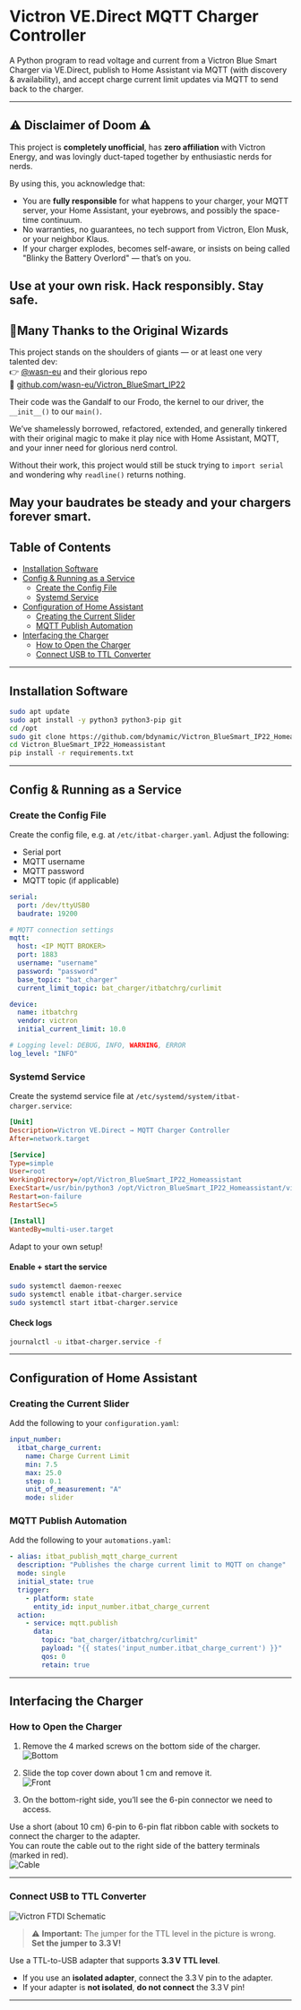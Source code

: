 # Victron VE.Direct MQTT Charger Controller

A Python program to read voltage and current from a Victron Blue Smart Charger via VE.Direct, publish to Home Assistant via MQTT (with discovery & availability), and accept charge current limit updates via MQTT to send back to the charger.


---

## ⚠️ Disclaimer of Doom ⚠️

This project is **completely unofficial**, has **zero affiliation** with Victron Energy, and was lovingly duct-taped together by enthusiastic nerds for nerds.

By using this, you acknowledge that:

- You are **fully responsible** for what happens to your charger, your MQTT server, your Home Assistant, your eyebrows, and possibly the space-time continuum.
- No warranties, no guarantees, no tech support from Victron, Elon Musk, or your neighbor Klaus.
- If your charger explodes, becomes self-aware, or insists on being called "Blinky the Battery Overlord" — that’s on you.

**Use at your own risk. Hack responsibly. Stay safe.**
---

## 🧙Many Thanks to the Original Wizards

This project stands on the shoulders of giants — or at least one very talented dev:  
👉 [@wasn-eu](https://github.com/wasn-eu) and their glorious repo  
🔗 [github.com/wasn-eu/Victron_BlueSmart_IP22](https://github.com/wasn-eu/Victron_BlueSmart_IP22)

Their code was the Gandalf to our Frodo, the kernel to our driver, the `__init__()` to our `main()`.

We’ve shamelessly borrowed, refactored, extended, and generally tinkered with their original magic to make it play nice with Home Assistant, MQTT, and your inner need for glorious nerd control.

Without their work, this project would still be stuck trying to `import serial` and wondering why `readline()` returns nothing.

**May your baudrates be steady and your chargers forever smart.**
---

## Table of Contents

- [Installation Software](#installation-software)
- [Config & Running as a Service](#config--running-as-a-service)
  - [Create the Config File](#create-the-config-file)
  - [Systemd Service](#systemd-service)
- [Configuration of Home Assistant](#configuration-of-home-assistant)
  - [Creating the Current Slider](#creating-the-current-slider)
  - [MQTT Publish Automation](#mqtt-publish-automation)
- [Interfacing the Charger](#interfacing-the-charger)
  - [How to Open the Charger](#how-to-open-the-charger)
  - [Connect USB to TTL Converter](#connect-usb-to-ttl-converter)

---

## Installation Software

```bash
sudo apt update
sudo apt install -y python3 python3-pip git
cd /opt
sudo git clone https://github.com/bdynamic/Victron_BlueSmart_IP22_Homeassistant.git
cd Victron_BlueSmart_IP22_Homeassistant
pip install -r requirements.txt
```

---

## Config & Running as a Service

### Create the Config File

Create the config file, e.g. at `/etc/itbat-charger.yaml`. Adjust the following:

- Serial port
- MQTT username
- MQTT password
- MQTT topic (if applicable)

```yaml
serial:
  port: /dev/ttyUSB0
  baudrate: 19200

# MQTT connection settings
mqtt:
  host: <IP MQTT BROKER>
  port: 1883
  username: "username"
  password: "password"
  base_topic: "bat_charger"
  current_limit_topic: bat_charger/itbatchrg/curlimit

device:
  name: itbatchrg
  vendor: victron
  initial_current_limit: 10.0

# Logging level: DEBUG, INFO, WARNING, ERROR
log_level: "INFO"
```

### Systemd Service

Create the systemd service file at `/etc/systemd/system/itbat-charger.service`:

```ini
[Unit]
Description=Victron VE.Direct → MQTT Charger Controller
After=network.target

[Service]
Type=simple
User=root
WorkingDirectory=/opt/Victron_BlueSmart_IP22_Homeassistant
ExecStart=/usr/bin/python3 /opt/Victron_BlueSmart_IP22_Homeassistant/victron_bluesmart_controller.py --config /etc/bluesmart_interface_config.yaml
Restart=on-failure
RestartSec=5

[Install]
WantedBy=multi-user.target
```
Adapt to your own setup!

#### Enable + start the service

```bash
sudo systemctl daemon-reexec
sudo systemctl enable itbat-charger.service
sudo systemctl start itbat-charger.service
```

#### Check logs

```bash
journalctl -u itbat-charger.service -f
```


---

## Configuration of Home Assistant

### Creating the Current Slider

Add the following to your `configuration.yaml`:

```yaml
input_number:
  itbat_charge_current:
    name: Charge Current Limit
    min: 7.5
    max: 25.0
    step: 0.1
    unit_of_measurement: "A"
    mode: slider
```

### MQTT Publish Automation

Add the following to your `automations.yaml`:

```yaml
- alias: itbat_publish_mqtt_charge_current
  description: "Publishes the charge current limit to MQTT on change"
  mode: single
  initial_state: true
  trigger:
    - platform: state
      entity_id: input_number.itbat_charge_current
  action:
    - service: mqtt.publish
      data:
        topic: "bat_charger/itbatchrg/curlimit"
        payload: "{{ states('input_number.itbat_charge_current') }}"
        qos: 0
        retain: true
```

---

## Interfacing the Charger

### How to Open the Charger

1. Remove the 4 marked screws on the bottom side of the charger.  
   ![Bottom](/Images/charger_bottom.png)  

2. Slide the top cover down about 1 cm and remove it.  
   ![Front](/Images/charger_front.png)  

3. On the bottom-right side, you’ll see the 6-pin connector we need to access.  

Use a short (about 10 cm) 6-pin to 6-pin flat ribbon cable with sockets to connect the charger to the adapter.  
You can route the cable out to the right side of the battery terminals (marked in red).  
![Cable](/Images/charger_bottom_cable.png)

---

### Connect USB to TTL Converter

![Victron FTDI Schematic](/Images/Victron_BlueSmart_ftdi.jpg)

> ⚠️ **Important:** The jumper for the TTL level in the picture is wrong.  
> **Set the jumper to 3.3 V!**

Use a TTL-to-USB adapter that supports **3.3 V TTL level**.

- If you use an **isolated adapter**, connect the 3.3 V pin to the adapter.
- If your adapter is **not isolated**, **do not connect** the 3.3 V pin!

---
